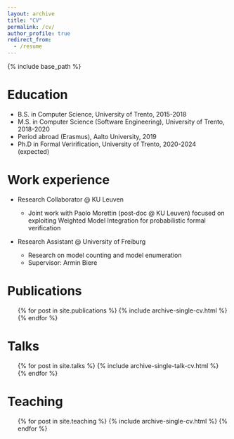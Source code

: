 ```yaml
---
layout: archive
title: "CV"
permalink: /cv/
author_profile: true
redirect_from:
  - /resume
---
```


{% include base_path %}

Education
======
* B.S. in Computer Science, University of Trento, 2015-2018
* M.S. in Computer Science (Software Engineering), University of Trento, 2018-2020
* Period abroad (Erasmus), Aalto University, 2019
* Ph.D in Formal Verirification, University of Trento, 2020-2024 (expected)

Work experience
======
* Research Collaborator @ KU Leuven
  * Joint work with Paolo Morettin (post-doc @ KU Leuven) focused on exploiting Weighted Model Integration for probabilistic formal verification

* Research Assistant @ University of Freiburg
  * Research on model counting and model enumeration
  * Supervisor: Armin Biere
  
Publications
======
  <ul>{% for post in site.publications %}
    {% include archive-single-cv.html %}
  {% endfor %}</ul>
  
Talks
======
  <ul>{% for post in site.talks %}
    {% include archive-single-talk-cv.html %}
  {% endfor %}</ul>
  
Teaching
======
  <ul>{% for post in site.teaching %}
    {% include archive-single-cv.html %}
  {% endfor %}</ul>
  